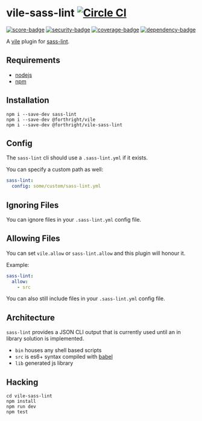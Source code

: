 # vile-sass-lint [![Circle CI](https://circleci.com/gh/forthright/vile-sass-lint.svg?style=svg&circle-token=00d3226575f038a2187cfab343423bd9fd3804ec)](https://circleci.com/gh/forthright/vile-sass-lint)

[![score-badge](https://vile.io/api/v0/projects/vile-sass-lint/badges/score?token=USryyHar5xQs7cBjNUdZ)](https://vile.io/~brentlintner/vile-sass-lint) [![security-badge](https://vile.io/api/v0/projects/vile-sass-lint/badges/security?token=USryyHar5xQs7cBjNUdZ)](https://vile.io/~brentlintner/vile-sass-lint) [![coverage-badge](https://vile.io/api/v0/projects/vile-sass-lint/badges/coverage?token=USryyHar5xQs7cBjNUdZ)](https://vile.io/~brentlintner/vile-sass-lint) [![dependency-badge](https://vile.io/api/v0/projects/vile-sass-lint/badges/dependency?token=USryyHar5xQs7cBjNUdZ)](https://vile.io/~brentlintner/vile-sass-lint)

A [vile](https://vile.io) plugin for [sass-lint](https://github.com/sasstools/sass-lint).

## Requirements

- [nodejs](http://nodejs.org)
- [npm](http://npmjs.org)

## Installation

    npm i --save-dev sass-lint
    npm i --save-dev @forthright/vile
    npm i --save-dev @forthright/vile-sass-lint

## Config

The `sass-lint` cli should use a  `.sass-lint.yml` if it exists.

You can specify a custom path as well:

```yml
sass-lint:
  config: some/custom/sass-lint.yml
```

## Ignoring Files

You can ignore files in your `.sass-lint.yml` config file.

## Allowing Files

You can set `vile.allow` or `sass-lint.allow` and this plugin will honour it.

Example:

```yaml
sass-lint:
  allow:
    - src
```

You can also still include files in your `.sass-lint.yml` config file.

## Architecture

`sass-lint` provides a JSON CLI output that is currently used until an
in library solution is implemented.

- `bin` houses any shell based scripts
- `src` is es6+ syntax compiled with [babel](https://babeljs.io)
- `lib` generated js library

## Hacking

    cd vile-sass-lint
    npm install
    npm run dev
    npm test
